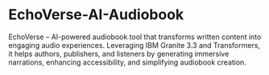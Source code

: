 # EchoVerse-AI-Audiobook
EchoVerse – AI-powered audiobook tool that transforms written content into engaging audio experiences. Leveraging IBM Granite 3.3 and Transformers, it helps authors, publishers, and listeners by generating immersive narrations, enhancing accessibility, and simplifying audiobook creation.

